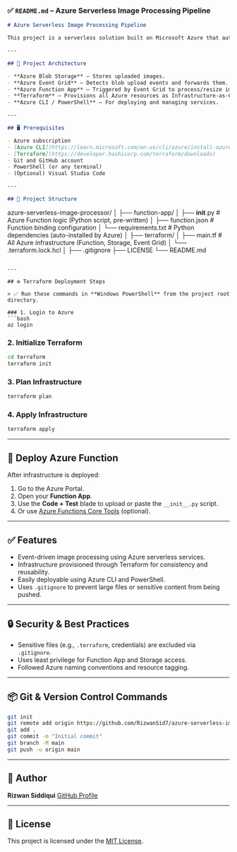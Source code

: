 ### ✅ `README.md` – Azure Serverless Image Processing Pipeline

```markdown
# Azure Serverless Image Processing Pipeline

This project is a serverless solution built on Microsoft Azure that automatically processes and resizes images uploaded to Azure Blob Storage. The architecture uses **Azure Functions**, **Blob Storage**, **Event Grid**, and **Terraform** to provision infrastructure as code.

---

## 🧱 Project Architecture

- **Azure Blob Storage** – Stores uploaded images.
- **Azure Event Grid** – Detects blob upload events and forwards them.
- **Azure Function App** – Triggered by Event Grid to process/resize images.
- **Terraform** – Provisions all Azure resources as Infrastructure-as-Code (IaC).
- **Azure CLI / PowerShell** – For deploying and managing services.

---

## 🖥️ Prerequisites

- Azure subscription
- [Azure CLI](https://learn.microsoft.com/en-us/cli/azure/install-azure-cli)
- [Terraform](https://developer.hashicorp.com/terraform/downloads)
- Git and GitHub account
- PowerShell (or any terminal)
- (Optional) Visual Studio Code

---

## 📁 Project Structure

```

azure-serverless-image-processor/
│
├── function-app/
│   ├── **init**.py              # Azure Function logic (Python script, pre-written)
│   ├── function.json            # Function binding configuration
│   └── requirements.txt         # Python dependencies (auto-installed by Azure)
│
├── terraform/
│   ├── main.tf                  # All Azure infrastructure (Function, Storage, Event Grid)
│   └── .terraform.lock.hcl
│
├── .gitignore
├── LICENSE
└── README.md

````

---

## ⚙️ Terraform Deployment Steps

> ✅ Run these commands in **Windows PowerShell** from the project root directory.

### 1. Login to Azure
```bash
az login
````

### 2. Initialize Terraform

```bash
cd terraform
terraform init
```

### 3. Plan Infrastructure

```bash
terraform plan
```

### 4. Apply Infrastructure

```bash
terraform apply
```

---

## 🚀 Deploy Azure Function

After infrastructure is deployed:

1. Go to the Azure Portal.
2. Open your **Function App**.
3. Use the **Code + Test** blade to upload or paste the `__init__.py` script.
4. Or use [Azure Functions Core Tools](https://learn.microsoft.com/en-us/azure/azure-functions/functions-develop-local) (optional).

---

## ✅ Features

* Event-driven image processing using Azure serverless services.
* Infrastructure provisioned through Terraform for consistency and reusability.
* Easily deployable using Azure CLI and PowerShell.
* Uses `.gitignore` to prevent large files or sensitive content from being pushed.

---

## 🔒 Security & Best Practices

* Sensitive files (e.g., `.terraform`, credentials) are excluded via `.gitignore`.
* Uses least privilege for Function App and Storage access.
* Followed Azure naming conventions and resource tagging.

---

## 📦 Git & Version Control Commands

```bash
git init
git remote add origin https://github.com/RizwanSid7/azure-serverless-image-processor.git
git add .
git commit -m "Initial commit"
git branch -M main
git push -u origin main
```

---

## 📌 Author

**Rizwan Siddiqui**
[GitHub Profile](https://github.com/RizwanSid7)

---

## 📄 License

This project is licensed under the [MIT License](LICENSE).

```

